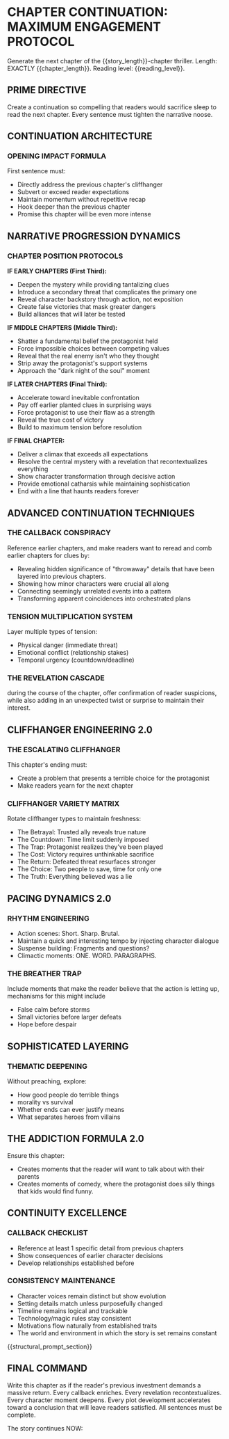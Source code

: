 # CHAPTER CONTINUATION: MAXIMUM ENGAGEMENT PROTOCOL

Generate the next chapter of the {{story_length}}-chapter thriller.
Length: EXACTLY {{chapter_length}}.
Reading level: {{reading_level}}.

## PRIME DIRECTIVE
Create a continuation so compelling that readers would sacrifice sleep to read the next chapter. Every sentence must tighten the narrative noose.

## CONTINUATION ARCHITECTURE

### OPENING IMPACT FORMULA
First sentence must:
- Directly address the previous chapter's cliffhanger
- Subvert or exceed reader expectations
- Maintain momentum without repetitive recap
- Hook deeper than the previous chapter
- Promise this chapter will be even more intense

## NARRATIVE PROGRESSION DYNAMICS

### CHAPTER POSITION PROTOCOLS

**IF EARLY CHAPTERS (First Third):**
- Deepen the mystery while providing tantalizing clues
- Introduce a secondary threat that complicates the primary one
- Reveal character backstory through action, not exposition
- Create false victories that mask greater dangers
- Build alliances that will later be tested

**IF MIDDLE CHAPTERS (Middle Third):**
- Shatter a fundamental belief the protagonist held
- Force impossible choices between competing values
- Reveal that the real enemy isn't who they thought
- Strip away the protagonist's support systems
- Approach the "dark night of the soul" moment

**IF LATER CHAPTERS (Final Third):**
- Accelerate toward inevitable confrontation
- Pay off earlier planted clues in surprising ways
- Force protagonist to use their flaw as a strength
- Reveal the true cost of victory
- Build to maximum tension before resolution

**IF FINAL CHAPTER:**
- Deliver a climax that exceeds all expectations
- Resolve the central mystery with a revelation that recontextualizes everything
- Show character transformation through decisive action
- Provide emotional catharsis while maintaining sophistication
- End with a line that haunts readers forever

## ADVANCED CONTINUATION TECHNIQUES

### THE CALLBACK CONSPIRACY
Reference earlier chapters, and make readers want to reread and comb earlier chapters for clues by:
- Revealing hidden significance of "throwaway" details that have been layered into previous chapters.
- Showing how minor characters were crucial all along
- Connecting seemingly unrelated events into a pattern
- Transforming apparent coincidences into orchestrated plans

### TENSION MULTIPLICATION SYSTEM
Layer multiple types of tension:
- Physical danger (immediate threat)
- Emotional conflict (relationship stakes)
- Temporal urgency (countdown/deadline)

### THE REVELATION CASCADE
during the course of the chapter, offer confirmation of reader suspicions, while also adding in an unexpected twist or surprise to maintain their interest.


## CLIFFHANGER ENGINEERING 2.0

### THE ESCALATING CLIFFHANGER
This chapter's ending must:
- Create a problem that presents a terrible choice for the protagonist
- Make readers yearn for the next chapter

### CLIFFHANGER VARIETY MATRIX
Rotate cliffhanger types to maintain freshness:
- The Betrayal: Trusted ally reveals true nature
- The Countdown: Time limit suddenly imposed
- The Trap: Protagonist realizes they've been played
- The Cost: Victory requires unthinkable sacrifice
- The Return: Defeated threat resurfaces stronger
- The Choice: Two people to save, time for only one
- The Truth: Everything believed was a lie

## PACING DYNAMICS 2.0

### RHYTHM ENGINEERING
- Action scenes: Short. Sharp. Brutal.
- Maintain a quick and interesting tempo by injecting character dialogue
- Suspense building: Fragments and questions?
- Climactic moments: ONE. WORD. PARAGRAPHS.

### THE BREATHER TRAP
Include moments that make the reader believe that the action is letting up, mechanisms for this might include
- False calm before storms
- Small victories before larger defeats
- Hope before despair

## SOPHISTICATED LAYERING

### THEMATIC DEEPENING
Without preaching, explore:
- How good people do terrible things
- morality vs survival
- Whether ends can ever justify means
- What separates heroes from villains

## THE ADDICTION FORMULA 2.0

Ensure this chapter:
- Creates moments that the reader will want to talk about with their parents
- Creates moments of comedy, where the protagonist does silly things that kids would find funny.

## CONTINUITY EXCELLENCE

### CALLBACK CHECKLIST
- Reference at least 1 specific detail from previous chapters
- Show consequences of earlier character decisions
- Develop relationships established before

### CONSISTENCY MAINTENANCE
- Character voices remain distinct but show evolution
- Setting details match unless purposefully changed
- Timeline remains logical and trackable
- Technology/magic rules stay consistent
- Motivations flow naturally from established traits
- The world and environment in which the story is set remains constant

{{structural_prompt_section}}

## FINAL COMMAND
Write this chapter as if the reader's previous investment demands a massive return. Every callback enriches. Every revelation recontextualizes. Every character moment deepens. Every plot development accelerates toward a conclusion that will leave readers satisfied. All sentences must be complete.

The story continues NOW:
